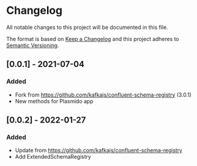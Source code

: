 # Changelog

All notable changes to this project will be documented in this file.

The format is based on [Keep a Changelog](http://keepachangelog.com/en/1.0.0/)
and this project adheres to [Semantic Versioning](http://semver.org/spec/v2.0.0.html).

## [0.0.1] - 2021-07-04

### Added

- Fork from https://github.com/kafkajs/confluent-schema-registry (3.0.1)
- New methods for Plasmido app

## [0.0.2] - 2022-01-27

### Added

- Update from https://github.com/kafkajs/confluent-schema-registry
- Add ExtendedSchemaRegistry
